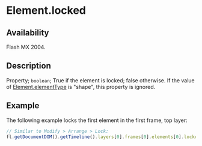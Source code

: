 # Element.locked

## Availability

Flash MX 2004.

## Description

Property; `boolean`; True if the element is locked; false otherwise. If the value of [Element.elementType](../Element_object/Element1.md) is
"shape", this property is ignored.

## Example

The following example locks the first element in the first frame, top layer:

```javascript
// Similar to Modify > Arrange > Lock: 
fl.getDocumentDOM().getTimeline().layers[0].frames[0].elements[0].locked = true;
```
